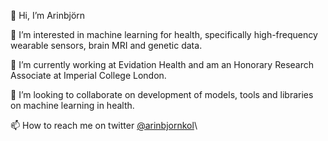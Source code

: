 👋 Hi, I’m Arinbjörn

👀 I’m interested in machine learning for health, specifically high-frequency wearable sensors, brain MRI and genetic data.

🌱 I’m currently working at Evidation Health and am an Honorary Research Associate at Imperial College London.

💞️ I’m looking to collaborate on development of models, tools and libraries on machine learning in health.

📫 How to reach me on twitter [@arinbjornkol](https://twitter.com/arinbjornkol)\

<!---
arinbjornk/arinbjornk is a ✨ special ✨ repository because its `README.md` (this file) appears on your GitHub profile.
You can click the Preview link to take a look at your changes.
--->
